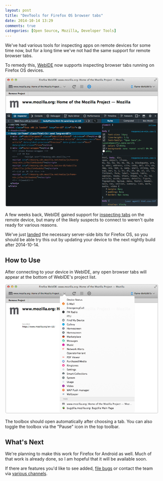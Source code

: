 ```yaml
---
layout: post
title: "DevTools for Firefox OS browser tabs"
date: 2014-10-14 13:29
comments: true
categories: [Open Source, Mozilla, Developer Tools]
---
```


We've had various tools for inspecting apps on remote devices for some time now,
but for a long time we've not had the same support for remote browser tabs.

To remedy this, [WebIDE][1] now supports inspecting browser tabs running on Firefox OS devices.

![Inspecting a tab in WebIDE][webide-tab]

A few weeks back, WebIDE gained support for [inspecting tabs][2] on the remote
device, but many of the likely suspects to connect to weren't quite ready for
various reasons.

We've just [landed][3] the necessary server-side bits for Firefox OS, so you
should be able try this out by updating your device to the next nightly build
after 2014-10-14.

## How to Use

After connecting to your device in WebIDE, any open browser tabs will appear at
the bottom of WebIDE's project list.

![Browser tab list in WebIDE][webide-tab-list]

The toolbox should open automatically after choosing a tab.  You can also toggle
the toolbox via the "Pause" icon in the top toolbar.

## What's Next

We're planning to make this work for Firefox for Android as well.  Much of
that work is already done, so I am hopeful that it will be available soon.

If there are features you'd like to see added, [file bugs][bugs] or contact the
team via [various channels][involved].

[1]: https://developer.mozilla.org/docs/Tools/WebIDE
[2]: https://bugzilla.mozilla.org/show_bug.cgi?id=1009604
[3]: https://bugzilla.mozilla.org/show_bug.cgi?id=975084
[bugs]: https://bugzilla.mozilla.org/enter_bug.cgi?product=Firefox&component=Developer%20Tools%3A%20WebIDE
[involved]: https://wiki.mozilla.org/DevTools/GetInvolved#Communication
[webide-tab]: /images/posts/webide-tab.png
[webide-tab-list]: /images/posts/webide-tab-list.png
